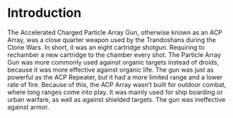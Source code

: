 # Introduction

The Accelerated Charged Particle Array Gun, otherwise known as an ACP Array, was a close quarter weapon used by the Trandoshans during the Clone Wars.
In short, it was an eight cartridge shotgun.
Requiring to rechamber a new cartridge to the chamber every shot.
The Particle Array Gun was more commonly used against organic targets instead of droids, because it was more effective against organic life.
The gun was just as powerful as the ACP Repeater, but it had a more limited range and a lower rate of fire.
Because of this, the ACP Array wasn’t built for outdoor combat, where long ranges come into play.
It was mainly used for ship boarding or urban warfare, as well as against shielded targets.
The gun was ineffective against armor.
